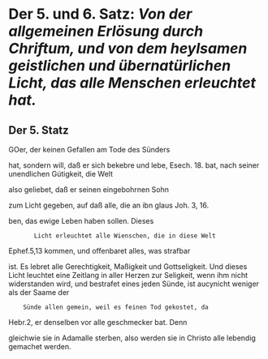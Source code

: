 <!--
OCR: content-0050.
Buchseite: 30
-->

Der 5. und 6. Satz: *Von der allgemeinen Erlösung durch Chriftum, und von dem heylsamen geistlichen und übernatürlichen Licht, das alle Menschen erleuchtet hat.*
=================================================================================================================================================================


Der 5. Statz
------------

GOer, der keinen Gefallen am Tode des Sünders

hat, sondern will, daß er sich bekebre und lebe, Esech. 18. bat, nach seiner unendlichen Gútigkeit, die Welt

also geliebet, daß er seinen eingebohrnen Sohn

zum Licht gegeben, auf daß alle, die an ibn glaus Joh. 3, 16.

ben, das ewige Leben haben sollen. Dieses

           Licht erleuchtet alle Wienschen, die in diese Welt
Ephef.5,13 kommen, und offenbaret alles, was strafbar

ist. Es lebret alle Gerechtigkeit, Maßigkeit
und Gottseligkeit. Und dieses Licht leuchtet eine
Zeitlang in aller Herzen zur Seligkeit, wenn ihm
nicht widerstanden wird, und bestrafet eines jeden
Sünde, ist aucynicht weniger als der Saame der

        Sünde allen gemein, weil es feinen Tod gekostet, da
Hebr.2, er denselben vor alle geschmecker bat. Denn

gleichwie sie in Adamalle sterben, also werden
sie in Christo alle lebendig gemachet werden.